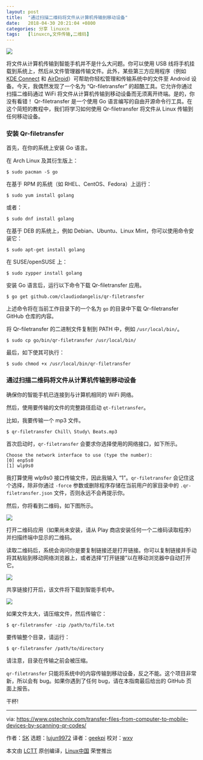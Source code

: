 ```yaml
---
layout: post
title:	"通过扫描二维码将文件从计算机传输到移动设备"
date:	2018-04-30 20:21:04 +0800 
categories:	分享 linuxcn 
tags:	[linuxcn,文件传输,二维码]
---
```



![](/Asserts/Images/album/201804/30/202107r8c828sxupfbf000.png)


将文件从计算机传输到智能手机并不是什么大问题。你可以使用 USB 线将手机挂载到系统上，然后从文件管理器传输文件。此外，某些第三方应用程序（例如 [KDE Connect](https://www.ostechnix.com/kde-connect-access-files-notifications-android-devices/) 和 [AirDroid](https://www.ostechnix.com/airdroid-share-files-and-folders-between-linux-and-android/)）可帮助你轻松管理和传输系统中的文件至 Android 设备。今天，我偶然发现了一个名为 “Qr-filetransfer” 的超酷工具。它允许你通过扫描二维码通过 WiFi 将文件从计算机传输到移动设备而无须离开终端。是的，你没有看错！ Qr-filetransfer 是一个使用 Go 语言编写的自由开源命令行工具。在这个简短的教程中，我们将学习如何使用 Qr-filetransfer 将文件从 Linux 传输到任何移动设备。


### 安装 Qr-filetransfer


首先，在你的系统上安装 Go 语言。


在 Arch Linux 及其衍生版上：



```
$ sudo pacman -S go

```

在基于 RPM 的系统（如 RHEL、CentOS、Fedora）上运行：



```
$ sudo yum install golang

```

或者：



```
$ sudo dnf install golang

```

在基于 DEB 的系统上，例如 Debian、Ubuntu、Linux Mint，你可以使用命令安装它：



```
$ sudo apt-get install golang

```

在 SUSE/openSUSE 上：



```
$ sudo zypper install golang

```

安装 Go 语言后，运行以下命令下载 Qr-filetransfer 应用。



```
$ go get github.com/claudiodangelis/qr-filetransfer

```

上述命令将在当前工作目录下的一个名为 `go` 的目录中下载 Qr-filetransfer GitHub 仓库的内容。


将 Qr-filetransfer 的二进制文件复制到 PATH 中，例如 `/usr/local/bin/`。



```
$ sudo cp go/bin/qr-filetransfer /usr/local/bin/

```

最后，如下使其可执行：



```
$ sudo chmod +x /usr/local/bin/qr-filetransfer

```

### 通过扫描二维码将文件从计算机传输到移动设备


确保你的智能手机已连接到与计算机相同的 WiFi 网络。


然后，使用要传输的文件的完整路径启动 `qt-filetransfer`。


比如，我要传输一个 mp3 文件。



```
$ qr-filetransfer Chill\ Study\ Beats.mp3

```

首次启动时，`qr-filetransfer` 会要求你选择使用的网络接口，如下所示。



```
Choose the network interface to use (type the number):
[0] enp5s0
[1] wlp9s0

```

我打算使用 wlp9s0 接口传输文件，因此我输入 “1”。`qr-filetransfer` 会记住这个选择，除非你通过 `-force` 参数或删除程序存储在当前用户的家目录中的 `.qr-filetransfer.json` 文件，否则永远不会再提示你。


然后，你将看到二维码，如下图所示。


![](/Asserts/Images/album/201804/30/202108t0m0garzm4pap7fp.png)


打开二维码应用（如果尚未安装，请从 Play 商店安装任何一个二维码读取程序）并扫描终端中显示的二维码。


读取二维码后，系统会询问你是要复制链接还是打开链接。你可以复制链接并手动将其粘贴到移动网络浏览器上，或者选择“打开链接”以在移动浏览器中自动打开它。


![](/Asserts/Images/album/201804/30/202110nyjzjddeo2kd06jb.png)


共享链接打开后，该文件将下载到智能手机中。


![](/Asserts/Images/album/201804/30/202114wiymn0nn7x0yl0ko.png)


如果文件太大，请压缩文件，然后传输它：



```
$ qr-filetransfer -zip /path/to/file.txt

```

要传输整个目录，请运行：



```
$ qr-filetransfer /path/to/directory

```

请注意，目录在传输之前会被压缩。


`qr-filetransfer` 只能将系统中的内容传输到移动设备，反之不能。这个项目非常新，所以会有 bug。如果你遇到了任何 bug，请在本指南最后给出的 GitHub 页面上报告。


干杯!




---


via: <https://www.ostechnix.com/transfer-files-from-computer-to-mobile-devices-by-scanning-qr-codes/>


作者：[SK](https://www.ostechnix.com/author/sk/) 选题：[lujun9972](https://github.com/lujun9972) 译者：[geekpi](https://github.com/geekpi) 校对：[wxy](https://github.com/wxy)


本文由 [LCTT](https://github.com/LCTT/TranslateProject) 原创编译，[Linux中国](https://linux.cn/) 荣誉推出
